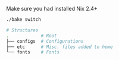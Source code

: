 Make sure you had installed Nix 2.4+
```sh
./bake switch
```

```sh
# Structures
.            # Root
├── configs  # Configurations
├── etc      # Misc. files added to home
└── fonts    # Fonts
```
